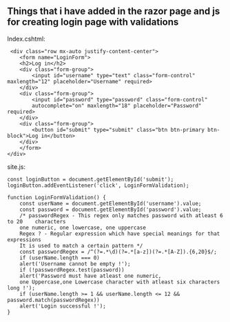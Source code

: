 ## Things that i have added in the razor page and js for creating login page with validations

Index.cshtml:

     <div class="row mx-auto justify-content-center">
        <form name="LoginForm">
        <h2>Log in</h2>       
        <div class="form-group">
            <input id="username" type="text" class="form-control" maxlength="12" placeholder="Username" required>
        </div>
        <div class="form-group">
            <input id="password" type="password" class="form-control"
            autocomplete="on" maxlength="18" placeholder="Password" required>
        </div>
        <div class="form-group">
            <button id="submit" type="submit" class="btn btn-primary btn-block">Log in</button>
        </div>       
        </form>
    </div>

site.js:

    const loginButton = document.getElementById('submit');
    loginButton.addEventListener('click', LoginFormValidation);

    function LoginFormValidation() {
        const userName = document.getElementById('username').value;
        const password = document.getElementById('password').value;
        /* passwordRegex - This regex only matches password with atleast 6 to 20    characters
        one numeric, one lowercase, one uppercase
        Regex ? - Regular expression which have special meanings for that expressions
        It is used to match a certain pattern */
        const passwordRegex = /^(?=.*\d)(?=.*[a-z])(?=.*[A-Z]).{6,20}$/;
        if (userName.length === 0)
        alert('Username cannot be empty !');
        if (!passwordRegex.test(password))
        alert('Password must have atleast one numeric,
        one Uppercase,one Lowercase character with atleast six characters long !');
        if (userName.length >= 1 && userName.length <= 12 && password.match(passwordRegex))
        alert('Login successful !');
    }

    



